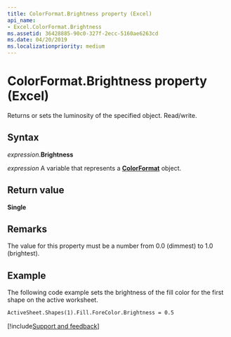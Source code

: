 ```yaml
---
title: ColorFormat.Brightness property (Excel)
api_name:
- Excel.ColorFormat.Brightness
ms.assetid: 36428885-90c0-327f-2ecc-5160ae6263cd
ms.date: 04/20/2019
ms.localizationpriority: medium
---
```



# ColorFormat.Brightness property (Excel)

Returns or sets the luminosity of the specified object. Read/write.


## Syntax

_expression_.**Brightness**

_expression_ A variable that represents a **[ColorFormat](Excel.ColorFormat.md)** object.


## Return value

**Single**


## Remarks

The value for this property must be a number from 0.0 (dimmest) to 1.0 (brightest).


## Example

The following code example sets the brightness of the fill color for the first shape on the active worksheet.

```vb
ActiveSheet.Shapes(1).Fill.ForeColor.Brightness = 0.5
```



[!include[Support and feedback](~/includes/feedback-boilerplate.md)]